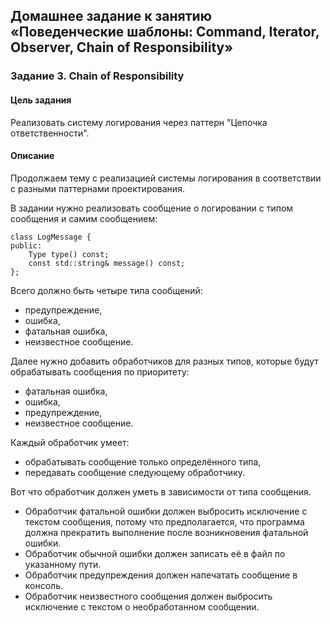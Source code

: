 ## Домашнее задание к занятию «Поведенческие шаблоны: Command, Iterator, Observer, Chain of Responsibility»

### Задание 3. Chain of Responsibility

#### Цель задания
Реализовать систему логирования через паттерн "Цепочка ответственности".

#### Описание
Продолжаем тему с реализацией системы логирования в соответствии с разными паттернами проектирования.

В задании нужно реализовать сообщение о логировании с типом сообщения и самим сообщением:
```
class LogMessage {
public:
    Type type() const;
    const std::string& message() const;
};
```

Всего должно быть четыре типа сообщений:

- предупреждение,
- ошибка,
- фатальная ошибка,
- неизвестное сообщение.

Далее нужно добавить обработчиков для разных типов, которые будут обрабатывать сообщения
по приоритету:

- фатальная ошибка,
- ошибка,
- предупреждение,
- неизвестное сообщение.

Каждый обработчик умеет:

- обрабатывать сообщение только определённого типа,
- передавать сообщение следующему обработчику.

Вот что обработчик должен уметь в зависимости от типа сообщения.

- Обработчик фатальной ошибки должен выбросить исключение с текстом сообщения, потому что предполагается, что программа должна прекратить выполнение после возникновения фатальной ошибки.
- Обработчик обычной ошибки должен записать её в файл по указанному пути.
- Обработчик предупреждения должен напечатать сообщение в консоль.
- Обработчик неизвестного сообщения должен выбросить исключение с текстом о необработанном
сообщении.


